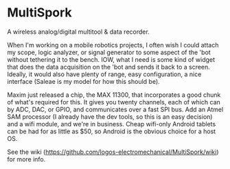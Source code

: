 MultiSpork
==========

A wireless analog/digital multitool &amp; data recorder.

When I'm working on a mobile robotics projects, I often wish I could attach my scope, logic analyzer, or signal generator to some aspect of the 'bot without tethering it to the bench. IOW, what I need is some kind of widget that does the data acquisition on the 'bot and sends it back to a screen. Ideally, it would also have plenty of range, easy configuration, a nice interface (Saleae is my model for how this should be). 

Maxim just released a chip, the MAX 11300, that incorporates a good chunk of what's required for this. It gives you twenty channels, each of which can by ADC, DAC, or GPIO, and communicates over a fast SPI bus. Add an Atmel SAM processor (I already have the dev tools, so this is an easy decision) and a wifi module, and we're in business. Cheap wifi-only Android tablets can be had for as little as $50, so Android is the obvious choice for a host OS. 

See the wiki (https://github.com/logos-electromechanical/MultiSpork/wiki) for more info.
